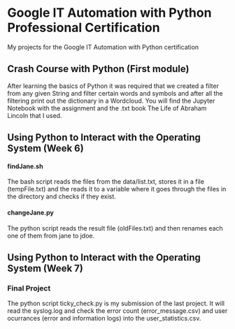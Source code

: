 # Google IT Automation with Python Professional Certification
My projects for the Google IT Automation with Python certification

## Crash Course with Python (First module)
After learning the basics of Python it was required that we created a filter from any given String and filter certain words and symbols and after all the filtering print out the dictionary in a Wordcloud.
You will find the Jupyter Notebook with the assignment and the .txt book The Life of Abraham Lincoln that I used.

## Using Python to Interact with the Operating System (Week 6)
#### findJane.sh
The bash script reads the files from the data/list.txt, stores it in a file (tempFile.txt) and the reads it to a variable where it goes through the files in the directory and checks if they exist.
#### changeJane.py
The python script reads the result file (oldFiles.txt) and then renames each one of them from jane to jdoe.

## Using Python to Interact with the Operating System (Week 7)
### Final Project
The python script ticky_check.py is my submission of the last project.
It will read the syslog.log and check the error count (error_message.csv) and user ocurrances (error and information logs) into the user_statistics.csv.
 
